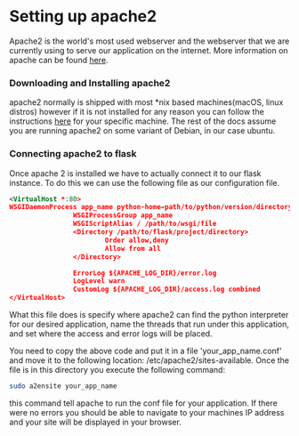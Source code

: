 # Setting up apache2

Apache2 is the world's most used webserver and the webserver that we are currently using to serve our application on the internet. More information on apache can be found [here](https://httpd.apache.org/).

### Downloading and Installing apache2

apache2 normally is shipped with most \*nix based machines(macOS, linux distros) however if it is not installed for any reason you can follow the instructions [here](http://httpd.apache.org/docs/current/install.html) for your specific machine. The rest of the docs assume you are running apache2 on some variant of Debian, in our case ubuntu.

### Connecting apache2 to flask

Once apache 2 is installed we have to actually connect it to our flask instance. To do this we can use the following file as our configuration file.

```xml
<VirtualHost *:80>
WSGIDaemonProcess app_name python-home=path/to/python/version/directory
                WSGIProcessGroup app_name
                WSGIScriptAlias / /path/to/wsgi/file
                <Directory /path/to/flask/project/directory>
                        Order allow,deny
                        Allow from all
                </Directory>

                ErrorLog ${APACHE_LOG_DIR}/error.log
                LogLevel warn
                CustomLog ${APACHE_LOG_DIR}/access.log combined
</VirtualHost>

```
What this file does is specify where apache2 can find the python interpreter for our desired application, name the threads that run under this application, and set where the access and error logs will be placed.

You need to copy the above code and put it in a file 'your_app_name.conf' and move it to the following location: /etc/apache2/sites-available. Once the file is in this directory you execute the following command:

```bash
sudo a2ensite your_app_name
```
this command tell apache to run the conf file for your application. If there were no errors you should be able to navigate to your machines IP address and your site will be displayed in your browser.
